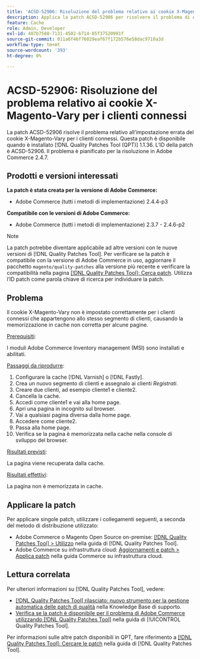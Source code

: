 ```yaml
---
title: 'ACSD-52906: Risoluzione del problema relativo ai cookie X-Magento-Vary per il caching dei clienti connessi'
description: Applica la patch ACSD-52906 per risolvere il problema di Adobe Commerce, in cui il cookie X-Magento-Vary non è impostato correttamente per i clienti connessi.
feature: Cache
role: Admin, Developer
exl-id: 487b7588-7131-4502-b714-05f37520991f
source-git-commit: 011a6f46f76029eaf67f172b576e58dac9710a3d
workflow-type: tm+mt
source-wordcount: '393'
ht-degree: 0%

---
```


# ACSD-52906: Risoluzione del problema relativo ai cookie X-Magento-Vary per i clienti connessi

La patch ACSD-52906 risolve il problema relativo all’impostazione errata del cookie X-Magento-Vary per i clienti connessi. Questa patch è disponibile quando è installato [!DNL Quality Patches Tool (QPT)] 1.1.36. L’ID della patch è ACSD-52906. Il problema è pianificato per la risoluzione in Adobe Commerce 2.4.7.

## Prodotti e versioni interessati

**La patch è stata creata per la versione di Adobe Commerce:**

* Adobe Commerce (tutti i metodi di implementazione) 2.4.4-p3

**Compatibile con le versioni di Adobe Commerce:**

* Adobe Commerce (tutti i metodi di implementazione) 2.3.7 - 2.4.6-p2

>[!NOTE]
>
>La patch potrebbe diventare applicabile ad altre versioni con le nuove versioni di [!DNL Quality Patches Tool]. Per verificare se la patch è compatibile con la versione di Adobe Commerce in uso, aggiornare il pacchetto `magento/quality-patches` alla versione più recente e verificare la compatibilità nella pagina [[!DNL Quality Patches Tool]: Cerca patch](https://experienceleague.adobe.com/tools/commerce-quality-patches/index.html?lang=it). Utilizza l’ID patch come parola chiave di ricerca per individuare la patch.

## Problema

Il cookie X-Magento-Vary non è impostato correttamente per i clienti connessi che appartengono allo stesso segmento di clienti, causando la memorizzazione in cache non corretta per alcune pagine.

<u>Prerequisiti</u>:

I moduli Adobe Commerce Inventory management (MSI) sono installati e abilitati.

<u>Passaggi da riprodurre</u>:

1. Configurare la cache [!DNL Varnish] o [!DNL Fastly].
1. Crea un nuovo segmento di clienti e assegnalo ai clienti *Registrati*.
1. Creare due clienti, ad esempio cliente1 e cliente2.
1. Cancella la cache.
1. Accedi come cliente1 e vai alla home page.
1. Apri una pagina in incognito sul browser.
1. Vai a qualsiasi pagina diversa dalla home page.
1. Accedere come cliente2.
1. Passa alla home page.
1. Verifica se la pagina è memorizzata nella cache nella console di sviluppo del browser.

<u>Risultati previsti</u>:

La pagina viene recuperata dalla cache.

<u>Risultati effettivi</u>:

La pagina non è memorizzata in cache.

## Applicare la patch

Per applicare singole patch, utilizzare i collegamenti seguenti, a seconda del metodo di distribuzione utilizzato:

* Adobe Commerce o Magento Open Source on-premise: [[!DNL Quality Patches Tool] > Utilizzo](/help/tools/quality-patches-tool/usage.md) nella guida di [!DNL Quality Patches Tool].
* Adobe Commerce su infrastruttura cloud: [Aggiornamenti e patch > Applica patch](https://experienceleague.adobe.com/docs/commerce-cloud-service/user-guide/develop/upgrade/apply-patches.html?lang=it) nella guida Commerce su infrastruttura cloud.

## Lettura correlata

Per ulteriori informazioni su [!DNL Quality Patches Tool], vedere:

* [[!DNL Quality Patches Tool] rilasciato: nuovo strumento per la gestione automatica delle patch di qualità](https://experienceleague.adobe.com/it/docs/commerce-operations/tools/quality-patches-tool/quality-patches-tool-to-self-serve-quality-patches) nella Knowledge Base di supporto.
* [Verifica se la patch è disponibile per il problema di Adobe Commerce utilizzando  [!DNL Quality Patches Tool]](/help/tools/quality-patches-tool/patches-available-in-qpt/check-patch-for-magento-issue-with-magento-quality-patches.md) nella guida di [!UICONTROL Quality Patches Tool].


Per informazioni sulle altre patch disponibili in QPT, fare riferimento a [[!DNL Quality Patches Tool]: Cercare le patch](https://experienceleague.adobe.com/tools/commerce-quality-patches/index.html?lang=it) nella guida di [!DNL Quality Patches Tool].
